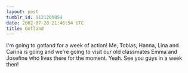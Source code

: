 ```yaml
---
layout: post
tumblr_id: 1121205854
date: 2002-07-28 21:46:54 UTC
title: Gotland
---
```


I'm going to gotland for a week of action! Me, Tobias, Hanna, Lina and Carina is going and we're going to visit our old classmates Emma and Josefine who lives there for the moment. Yeah. See you guys in a week then!
